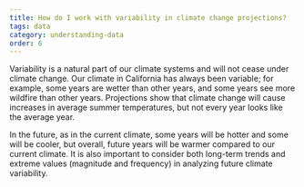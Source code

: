 ```yaml
---
title: How do I work with variability in climate change projections?
tags: data
category: understanding-data
order: 6
---
```


Variability is a natural part of our climate systems and will not cease under climate change. Our climate in California has always been variable; for example, some years are wetter than other years, and some years see more wildfire than other years. Projections show that climate change will cause increases in average summer temperatures, but not every year looks like the average year.

In the future, as in the current climate, some years will be hotter and some will be cooler, but overall, future years will be warmer compared to our current climate. It is also important to consider both long-term trends and extreme values (magnitude and frequency) in analyzing future climate variability.
